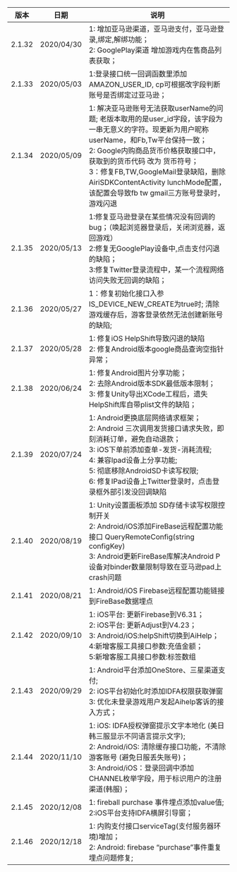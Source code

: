 |  版本   |  日期  |  说明 |
|  ----  | ----  |   ----  | 
| 2.1.32  | 2020/04/30 | 1: 增加亚马逊渠道，亚马逊支付，亚马逊登录,绑定,解绑功能；<br>2: GooglePlay渠道 增加游戏内在售商品列表获取；  |
| 2.1.33  | 2020/05/03 | 1:登录接口统一回调函数里添加 AMAZON_USER_ID, cp可根据改字段判断账号是否绑定过亚马逊；  |
| 2.1.34  | 2020/05/09 | 1: 解决亚马逊账号无法获取userName的问题; 老版本取用的是user_id字段，该字段为一串无意义的字符。现更新为用户昵称userName，和Fb,Tw平台保持一致；<br>2: Google内购商品货币价格获取接口中，获取到的货币代码 改为 货币符号；<br>3：修复FB,TW,GoogleMail登录缺陷，删除AiriSDKContentActivity  lunchMode配置，该配置会导致fb tw gmail三方账号登录时，游戏闪退  |
| 2.1.35  | 2020/05/13 | 1:修复亚马逊登录在某些情况没有回调的bug；（唤起浏览器登录后，关闭浏览器，返回游戏）<br>2:修复无GooglePlay设备中,点击支付闪退的缺陷；<br>3:修复Twitter登录流程中，某一个流程网络访问失败无回调的缺陷；  |
| 2.1.36  | 2020/05/27 | 1：修复初始化接口入参IS_DEVICE_NEW_CREATE为true时; 清除游戏缓存后，游客登录依然无法创建新账号的缺陷; |
| 2.1.37  | 2020/05/28 | 1: 修复iOS HelpShift导致闪退的缺陷<br>2: 修复Android版本google商品查询空指针异常； |
| 2.1.38  | 2020/06/24 | 1: 修复Android图片分享功能；<br>2: 去除Android版本SDK最低版本限制；<br>3: 修复Unity导出XCode工程后，遗失HelpShift库自带plist文件的缺陷； |
| 2.1.39  | 2020/07/24 | 1: Android更换底层网络请求框架；<br>2: Android 三次调用发货接口请求失败，即刻消耗订单，避免自动退款；<br>3: iOS下单前添加查单-发货-消耗流程;<br>4: 兼容Ipad设备上分享功能;<br>5: 彻底移除AndroidSD卡读写权限;<br>6: 修复IPad设备上Twitter登录时，点击登录框外部引发没回调缺陷 |
| 2.1.40  | 2020/08/19 | 1: Unity设置面板添加 SD存储卡读写权限控制开关<br>2: Android/iOS添加FireBase远程配置功能接口 QueryRemoteConfig(string configKey)<br>3: Android更新FireBase库解决Android P设备对binder数量限制导致在亚马逊pad上crash问题 |
| 2.1.41  | 2020/08/21 | 1: Android/iOS Firebase远程配置功能链接到FireBase数据埋点 |
| 2.1.42  | 2020/09/10 | 1: iOS平台: 更新Firebase到V6.31；<br>2: iOS平台: 更新Adjust到V4.23；<br>3: Android/iOS:helpShift切换到AiHelp；<br> 4:新增客服工具接口参数:充值金额；<br> 5:新增客服工具接口参数:标签数组|
| 2.1.43  | 2020/09/29 | 1: Android平台添加OneStore、三星渠道支付; <br>2: iOS平台初始化时添加IDFA权限获取弹窗<br>3: 优化未登录游戏用户发起Aihelp客诉的接入方式；|
| 2.1.44  | 2020/11/10 | 1: iOS: IDFA授权弹窗提示文字本地化 (美日韩三服显示不同语言提示文字);<br>2:  Android/iOS:  清除缓存接口功能，不清除游客账号 (避免日服丢失账号)；<br>3: Android/iOS：登录回调中添加CHANNEL枚举字段，用于标识用户的注册渠道(韩服)；|
| 2.1.45  | 2020/12/08 | 1: fireball purchase 事件埋点添加value值;<br>2:iOS平台支持IDFA横屏引导窗；|
| 2.1.46  | 2020/12/18 | 1: 内购支付接口serviceTag(支付服务器环境)增加；<br>2: Android: firebase “purchase”事件重复埋点问题修复;|
